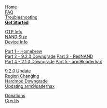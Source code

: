 [Home](https://github.com/Plailect/Guide/wiki)    
[FAQ](https://github.com/Plailect/Guide/wiki/FAQ)    
[Troubleshooting](https://github.com/Plailect/Guide/wiki/Troubleshooting)    
**[Get Started](https://github.com/Plailect/Guide/wiki/Get-Started)**


[OTP Info](https://github.com/Plailect/Guide/wiki/OTP-Info)    
[NAND Size](https://github.com/Plailect/Guide/wiki/NAND-Size)    
[Device Info](https://github.com/Plailect/Guide/wiki/Device-Info)    


[Part 1 - Homebrew](https://github.com/Plailect/Guide/wiki/Part-1-(Homebrew))    
[Part 2 - 9.2.0 Downgrade](https://github.com/Plailect/Guide/wiki/Part-2-(9.2.0-Downgrade))    
[Part 3 - RedNAND](https://github.com/Plailect/Guide/wiki/Part-3-(RedNAND))    
[Part 4 - 2.1.0 Downgrade](https://github.com/Plailect/Guide/wiki/Part-4-(2.1.0-Downgrade))    
[Part 5 - arm9loaderhax](https://github.com/Plailect/Guide/wiki/Part-5-(arm9loaderhax))     

[9.2.0 Update](https://github.com/Plailect/Guide/wiki/9.2.0-Update)    
[Region Changing](https://github.com/Plailect/Guide/wiki/Region-Changing)      
[Hardmod Downgrade](https://github.com/Plailect/Guide/wiki/Hardmod-Downgrade/)    
[Updating arm9loaderhax](https://github.com/Plailect/Guide/wiki/Updating-arm9loaderhax/)    

[Donations](https://github.com/Plailect/Guide/wiki/Donations)    
[Credits](https://github.com/Plailect/Guide/wiki/Credits)    
